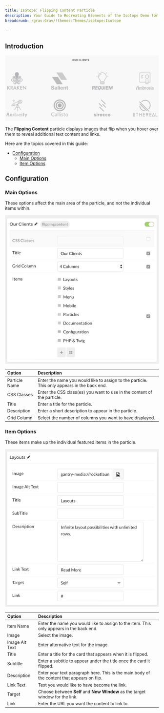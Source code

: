```yaml
---
title: Isotope: Flipping Content Particle
description: Your Guide to Recreating Elements of the Isotope Demo for Grav
breadcrumb: /grav:Grav/!themes:Themes/isotope:Isotope

---
```


## Introduction

![](assets/particle_flippingcontent1.jpeg)

The **Flipping Content** particle displays images that flip when you hover over them to reveal additional text content and links.

Here are the topics covered in this guide:

* [Configuration](#configuration)
    - [Main Options](#main-options)
    - [Item Options](#item-options)

## Configuration

### Main Options 

These options affect the main area of the particle, and not the individual items within.

![](assets/particle_flippingcontent2.jpeg)

| Option         | Description                                                                                 |
| :-----         | :-----                                                                                      |
| Particle Name  | Enter the name you would like to assign to the particle. This only appears in the back end. |
| CSS Classes    | Enter the CSS class(es) you want to use in the content of the particle.                     |
| Title          | Enter a title for the particle.                                                             |
| Description    | Enter a short description to appear in the particle.                                        |
| Grid Column    | Select the number of columns you want to have displayed.                                    |

### Item Options

These items make up the individual featured items in the particle.

![](assets/particle_flippingcontent3.jpeg)

| Option         | Description                                                                                |
| :-----         | :-----                                                                                     |
| Item Name      | Enter the name you would like to assign to the item. This only appears in the back end.    |
| Image          | Select the image.                                                                          |
| Image Alt Text | Enter alternative text for the image.                                                      |
| Title          | Enter a title for the card that appears when it is flipped.                                |
| Subtitle       | Enter a subtitle to appear under the title once the card it flipped.                       |
| Description    | Enter your text paragraph here. This is the main body of the content that appears on flip. |
| Link Text      | Text you would like to have become the link.                                               |
| Target         | Choose between **Self** and **New Window** as the target window for the link.              |
| Link           | Enter the URL you want the content to link to.                                             |

